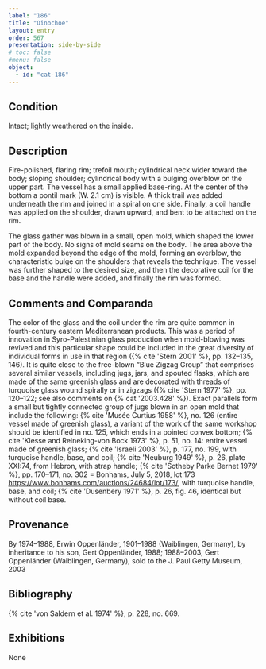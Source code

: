 ```yaml
---
label: "186"
title: "Oinochoe"
layout: entry
order: 567
presentation: side-by-side
# toc: false
#menu: false 
object:
  - id: "cat-186"
---
```


## Condition

Intact; lightly weathered on the inside.

## Description

Fire-polished, flaring rim; trefoil mouth; cylindrical neck wider toward the body; sloping shoulder; cylindrical body with a bulging overblow on the upper part. The vessel has a small applied base-ring. At the center of the bottom a pontil mark (W. 2.1 cm) is visible. A thick trail was added underneath the rim and joined in a spiral on one side. Finally, a coil handle was applied on the shoulder, drawn upward, and bent to be attached on the rim.

The glass gather was blown in a small, open mold, which shaped the lower part of the body. No signs of mold seams on the body. The area above the mold expanded beyond the edge of the mold, forming an overblow, the characteristic bulge on the shoulders that reveals the technique. The vessel was further shaped to the desired size, and then the decorative coil for the base and the handle were added, and finally the rim was formed.

## Comments and Comparanda

The color of the glass and the coil under the rim are quite common in fourth-century eastern Mediterranean products. This was a period of innovation in Syro-Palestinian glass production when mold-blowing was revived and this particular shape could be included in the great diversity of individual forms in use in that region ({% cite 'Stern 2001' %}, pp. 132–135, 146). It is quite close to the free-blown “Blue Zigzag Group” that comprises several similar vessels, including jugs, jars, and spouted flasks, which are made of the same greenish glass and are decorated with threads of turquoise glass wound spirally or in zigzags ({% cite 'Stern 1977' %}, pp. 120–122; see also comments on {% cat '2003.428' %}). Exact parallels form a small but tightly connected group of jugs blown in an open mold that include the following: {% cite 'Musée Curtius 1958' %}, no. 126 (entire vessel made of greenish glass), a variant of the work of the same workshop should be identified in no. 125, which ends in a pointed convex bottom; {% cite 'Klesse and Reineking-von Bock 1973' %}, p. 51, no. 14: entire vessel made of greenish glass; {% cite 'Israeli 2003' %}, p. 177, no. 199, with turquoise handle, base, and coil; {% cite 'Neuburg 1949' %}, p. 26, plate XXI:74, from Hebron, with strap handle; {% cite 'Sotheby Parke Bernet 1979' %}, pp. 170–171, no. 302 = Bonhams, July 5, 2018, lot 173 <https://www.bonhams.com/auctions/24684/lot/173/>, with turquoise handle, base, and coil; {% cite 'Dusenbery 1971' %}, p. 26, fig. 46, identical but without coil base.

## Provenance

By 1974–1988, Erwin Oppenländer, 1901–1988 (Waiblingen, Germany), by inheritance to his son, Gert Oppenländer, 1988; 1988–2003, Gert Oppenländer (Waiblingen, Germany), sold to the J. Paul Getty Museum, 2003

## Bibliography

{% cite 'von Saldern et al. 1974' %}, p. 228, no. 669.

## Exhibitions

None